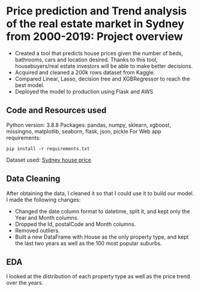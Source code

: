 # Price prediction and Trend analysis of the real estate market in Sydney from 2000-2019: Project overview

- Created a tool that predicts house prices given the number of beds, bathrooms, cars and location desired. Thanks to this tool, housebuyers/real estate investors will be able to make better decisions. 
- Acquired and cleaned a 200k rows dataset from Kaggle.
- Compared Linear, Lasso, decision tree and XGBRegressor to reach the best model.
- Deployed the model to production using Flask and AWS

## Code and Resources used
Python version: 3.8.8
Packages: pandas, numpy, sklearn, xgboost, missingno, matplotlib, seaborn, flask, json, pickle
For Web app requirements:
```
pip install -r requirements.txt
```
Dataset used: [Sydney house price](https://www.kaggle.com/mihirhalai/sydney-house-prices)

## Data Cleaning
After obtaining the data, I cleaned it so that I could use it to build our model. I made the following changes:
- Changed the date column format to datetime, split it, and kept only the Year and Month columns.
- Dropped the Id, postalCode and Month columns.
- Removed outliers.
- Built a new DataFrame with House as the only property type, and kept the last two years as well as the 100 most popular suburbs.

## EDA
I looked at the distribution of each property type as well as the price trend over the years. 
